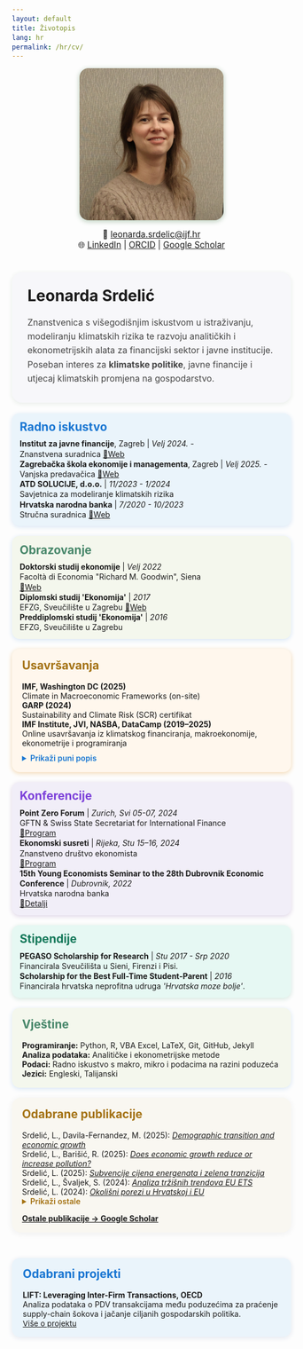 ```yaml
---
layout: default
title: Životopis
lang: hr
permalink: /hr/cv/
---
```


<div style="display:flex; flex-wrap:wrap; gap:2.5rem; align-items:center; margin-bottom:1.3em;">
  <div style="flex:1 1 250px; min-width:200px; text-align:center;">
    <img src="/assets/IMG_1517_LS.jpg" alt="Leonarda Srdelic" style="width: 74%; max-width: 260px; border-radius: 16px; box-shadow:0 2px 10px #b4c9b6;">
    <div style="margin-top:0.8em; font-size:1.1em;">
      📧 <a href="mailto:leonarda.srdelic@ijf.hr">leonarda.srdelic@ijf.hr</a><br>
      🌐 
      <a href="https://www.linkedin.com/in/leonarda-srdelic-a2348217a/" target="_blank">LinkedIn</a> |
      <a href="https://orcid.org/0000-0002-4079-8198" target="_blank">ORCID</a> |
      <a href="https://scholar.google.com" target="_blank">Google Scholar</a>
    </div>
  </div>
  <div style="flex:2 1 420px; min-width:270px;">
    <div style="background:#f7f7fa; border-radius:18px; padding:1.8em 2em 1.1em 2em; box-shadow:0 2px 8px #e7ece7;">
      <h1 style="margin-top:0;">Leonarda Srdelić</h1>
      <p style="font-size:1.13em; color:#444; line-height:1.6;">
        Znanstvenica s višegodišnjim iskustvom u istraživanju, modeliranju klimatskih rizika te razvoju analitičkih i ekonometrijskih alata za financijski sektor i javne institucije.
        Poseban interes za <b>klimatske politike</b>, javne financije i utjecaj klimatskih promjena na gospodarstvo.
      </p>
    </div>
  </div>
</div>


<div style="display:flex; flex-wrap:wrap; gap:2.2em; margin-bottom:2.2em;">

<div style="display:flex; flex-wrap:wrap; gap:1.3em; margin-bottom:1.3em;">

<!-- BLOK Radno iskustvo -->
<div style="flex:1 1 350px; min-width:270px; background:#eaf4fb; border-radius:14px; padding:0.8em 1em; box-shadow:0 2px 8px #d7e5f5; line-height:1.3;">
  <h2 style="margin-top:0; color:#1976d2; margin-bottom:0.4em;">Radno iskustvo</h2>
  <b>Institut za javne financije</b>, Zagreb | <i>Velj 2024. -</i><br>
  Znanstvena suradnica
  <a href="https://www.ijf.hr/hr" target="_blank">🔗Web</a><br>
  <b>Zagrebačka škola ekonomije i managementa</b>, Zagreb | <i>Velj 2025. -</i><br>
  Vanjska predavačica
  <a href="https://www.zsem.hr/" target="_blank">🔗Web</a><br>
  <b>ATD SOLUCIJE, d.o.o.</b> | <i>11/2023 - 1/2024</i><br>
  Savjetnica za modeliranje klimatskih rizika<br>
  <b>Hrvatska narodna banka</b> | <i>7/2020 - 10/2023</i><br>
  Stručna suradnica
  <a href="https://www.hnb.hr/en/home" target="_blank">🔗Web</a>
</div>

<!-- BLOK Obrazovanje -->
<div style="flex:1 1 350px; min-width:270px; background:#f4f7ed; border-radius:14px; padding:0.8em 1em; box-shadow:0 2px 8px #d7e5f5; line-height:1.3;">
  <h2 style="margin-top:0; color:#468669; margin-bottom:0.4em;">Obrazovanje</h2>
  <b>Doktorski studij ekonomije</b> | <i>Velj 2022</i><br>
  Facoltà di Economia "Richard M. Goodwin", Siena<br>
  <a href="https://www.unisi.it/" target="_blank">🔗Web</a><br>
  <b>Diplomski studij 'Ekonomija'</b> | <i>2017</i><br>
  EFZG, Sveučilište u Zagrebu <a href="https://www.efzg.unizg.hr/en" target="_blank">🔗Web</a><br>
  <b>Preddiplomski studij 'Ekonomija'</b> | <i>2016</i><br>
  EFZG, Sveučilište u Zagrebu
</div>

<!-- BLOK Usavršavanja -->
<div style="flex:1 1 350px; min-width:270px; background:#fff7ed; border-radius:14px; padding:1.2em 1.3em; box-shadow:0 2px 8px #f2d7b0;">
  <h2 style="margin-top:0; color:#a47213;">Usavršavanja</h2>
  <div><b>IMF, Washington DC (2025)</b><br>Climate in Macroeconomic Frameworks (on-site)</div>
  <div><b>GARP (2024)</b><br>Sustainability and Climate Risk (SCR) certifikat</div>
  <div><b>IMF Institute, JVI, NASBA, DataCamp (2019–2025)</b><br>Online usavršavanja iz klimatskog financiranja, makroekonomije, ekonometrije i programiranja</div>
  <details>
    <summary style="cursor:pointer; color:#1976d2; font-weight:600; margin-top:0.7em;">Prikaži puni popis</summary>
    <div style="margin-top:0.8em;">
      <b>IMF Institute for Capacity Development (ICD), Online Courses (2025):</b>
      <ul>
        <li>Inclusive Growth - Fiscal Policy</li>
        <li>Projecting Public Debt - The Public Debt Dynamics Tool</li>
      </ul>
      <b>IMF: Macroeconomics of Climate Change (2022–2023):</b>
      <ul>
        <li>Green Public Finance</li>
        <li>Climate Risks for the Financial Sector</li>
        <li>Economics of Adaptation</li>
        <li>Transitioning to Net-zero</li>
        <li>Mitigation Strategies</li>
        <li>Science, Economics, and Policies</li>
      </ul>
      <b>Output Decomposition and Forecasting (2022)</b><br>
      Irina Panovska, Croatian Science Foundation<br>
      <b>Joint Vienna Institute (IMF), Online Courses (2020–2022):</b>
      <ul>
        <li>Balance of Payments and International Investment Position Statistics</li>
        <li>Macroeconomic Forecasting</li>
        <li>Foreign Direct Investment Policies</li>
        <li>Macroeconomic Diagnostics</li>
        <li>Econometric Modelling and Forecasting</li>
        <li>Financial Programming and Policies, Part 2: Program Design</li>
        <li>Financial Programming and Policies, Part 1: Macroeconomic Accounts & Analysis</li>
      </ul>
      <b>NASBA (2020):</b>
      <ul>
        <li>Learning VBA in Excel</li>
      </ul>
      <b>DataCamp & LinkedIn Learning (2019):</b>
      <ul>
        <li>Learning the R Tidyverse</li>
        <li>Introduction to Data Science</li>
        <li>Programming Foundations: Fundamentals</li>
        <li>Python Essential Training</li>
      </ul>
    </div>
  </details>
</div>


<div style="display:flex; flex-wrap:wrap; gap:1.3em; margin-bottom:1.3em;">

<!-- BLOK Konferencije -->
<div style="flex:1 1 330px; min-width:240px; background:#f1eef8; border-radius:14px; padding:0.8em 1em; box-shadow:0 2px 8px #ddd3e5; line-height:1.3;">
  <h2 style="margin-top:0; color:#7b3fd9; margin-bottom:0.4em;">Konferencije</h2>
  <b>Point Zero Forum</b> | <i>Zurich, Svi 05-07, 2024</i><br>
  GFTN & Swiss State Secretariat for International Finance<br>
  <a href="https://www.pointzeroforum.com/programme/2025-themes" target="_blank">🔗Program</a><br>
  <b>Ekonomski susreti</b> | <i>Rijeka, Stu 15–16, 2024</i><br>
  Znanstveno društvo ekonomista<br>
  <a href="https://zde.hr/wp-content/uploads/2024/11/Program_Ekonomski-susreti_2024-1.pdf" target="_blank">🔗Program</a><br>
  <b>15th Young Economists Seminar to the 28th Dubrovnik Economic Conference</b> | <i>Dubrovnik, 2022</i><br>
  Hrvatska narodna banka<br>
  <a href="https://www.hnb.hr/en/-/the-15th-young-economists-seminar" target="_blank">🔗Detalji</a>
</div>

<!-- BLOK Stipendije -->
<div style="flex:1 1 330px; min-width:240px; background:#e6f8f3; border-radius:14px; padding:0.8em 1em; box-shadow:0 2px 8px #d3e5dd; line-height:1.3;">
  <h2 style="margin-top:0; color:#137859; margin-bottom:0.4em;">Stipendije</h2>
  <b>PEGASO Scholarship for Research</b> | <i>Stu 2017 - Srp 2020</i><br>
  Financirala Sveučilišta u Sieni, Firenzi i Pisi.<br>
  <b>Scholarship for the Best Full-Time Student-Parent</b> | <i>2016</i><br>
  Financirala hrvatska neprofitna udruga <i>'Hrvatska moze bolje'</i>.
</div>


<!-- BLOK Vještine -->
<div style="flex:1 1 330px; min-width:240px; background:#f4f7ed; border-radius:14px; padding:1.2em 1.3em; box-shadow:0 2px 8px #d7e5f5;">
  <h2 style="margin-top:0; color:#468669;">Vještine</h2>
  <div><b>Programiranje:</b> Python, R, VBA Excel, LaTeX, Git, GitHub, Jekyll</div>
  <div><b>Analiza podataka:</b> Analitičke i ekonometrijske metode</div>
  <div><b>Podaci:</b> Radno iskustvo s makro, mikro i podacima na razini poduzeća</div>
  <div><b>Jezici:</b> Engleski, Talijanski</div>
</div>


<div style="background:#f9f7f1; border-radius:16px; padding:1.2em 1.3em; box-shadow:0 2px 12px #eee; margin-bottom:2em;">
  <h2 style="margin-top:0; color:#a47213;">Odabrane publikacije</h2>
  <div>Srdelić, L., Davila-Fernandez, M. (2025): <a href="https://doi.org/10.1093/cje/beaf014" target="_blank"><i>Demographic transition and economic growth</i></a></div>
  <div>Srdelić, L., Barišić, R. (2025): <a href="https://doi.org/10.17818/EMIP/2025/9" target="_blank"><i>Does economic growth reduce or increase pollution?</i></a></div>
  <div>Srdelić, L. (2025): <a href="https://doi.org/10.3326/ao.2025.142" target="_blank"><i>Subvencije cijena energenata i zelena tranzicija</i></a></div>
  <div>Srdelić, L., Švaljek, S. (2024): <a href="https://zde.hr/wp-content/uploads/2024/11/13.-Analiza-trzisnih-trendova-europskog-sustava-trgovanja-dozvolama-za-emisije-staklenickih-plinova-2.pdf" target="_blank"><i>Analiza tržišnih trendova EU ETS</i></a></div>
  <div>Srdelić, L. (2024): <a href="https://doi.org/10.3326/ao.2024.139" target="_blank"><i>Okolišni porezi u Hrvatskoj i EU</i></a></div>
  <details>
    <summary style="cursor:pointer; color:#a47213; font-weight:600;">Prikaži ostale</summary>
    <div>Srdelić, L. (2024): <a href="https://www.ngfs.net/system/files/2025-01/NGFS_Climate%20macroeconomic%20modelling%20handbook_v2_0.pdf" target="_blank"><i>Climate macroeconomic modelling handbook</i></a></div>
    <div>Srdelić, L. (2024): <a href="https://doi.org/10.15291/oec.4433" target="_blank"><i>Tranzicijski rizici klimatskih promjena</i></a></div>
    <div>Srdelić, L. (2024): <a href="https://doi.org/10.15291/oec.4434" target="_blank"><i>Makroekonomija klimatskih promjena</i></a></div>
    <div>Srdelić, L., Davila-Fernandez, M. (2024): <a href="https://doi.org/10.1016/j.strueco.2023.10.018" target="_blank"><i>International trade and economic growth in Croatia</i></a></div>
  </details>
  <div style="margin-top:1em;">
    <a href="https://scholar.google.com/citations?user=EH07ckMAAAAJ&hl=en" target="_blank"><b>Ostale publikacije → Google Scholar</b></a>
  </div>
</div>





<div style="background:#eaf4fb; border-radius:14px; padding:1.1em 1.4em; box-shadow:0 2px 10px #e2e6ee; margin-bottom:2em;">
  <h2 style="margin-top:0; color:#1976d2;">Odabrani projekti</h2>
  <b>LIFT: Leveraging Inter-Firm Transactions, OECD</b><br>
  Analiza podataka o PDV transakcijama među poduzećima za praćenje supply-chain šokova i jačanje ciljanih gospodarskih politika.<br>
  <a href="https://www.oecd.org/en/about/projects/leveraging-inter-firm-transactions.html#:~:text=LIFT%20co-ordinates%20an%20international%20network%20of%20national%20administrations%2C,in%20using%20firm-to-firm%20transaction%20data%20for%20policy%20research." target="_blank" style="font-size:0.98em;">Više o projektu</a>
</div>
